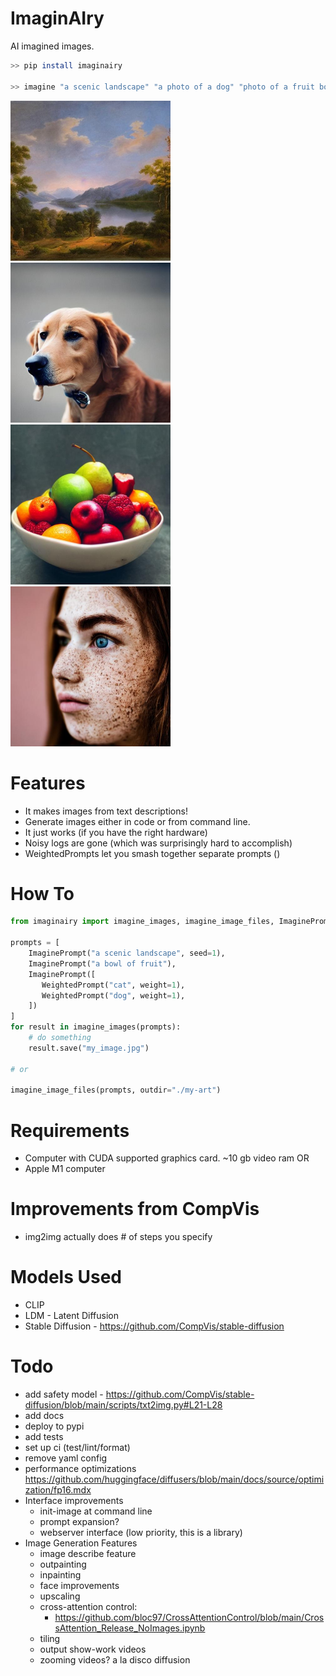 # ImaginAIry

AI imagined images.

```bash
>> pip install imaginairy

>> imagine "a scenic landscape" "a photo of a dog" "photo of a fruit bowl" "portrait photo of a freckled woman"
```
<img src="assets/000019_786355545_PLMS50_PS7.5_a_scenic_landscape.jpg" width="256" height="256">
<img src="assets/000032_337692011_PLMS40_PS7.5_a_photo_of_a_dog.jpg" width="256" height="256">
<img src="assets/000056_293284644_PLMS40_PS7.5_photo_of_a_bowl_of_fruit.jpg" width="256" height="256">
<img src="assets/000078_260972468_PLMS40_PS7.5_portrait_photo_of_a_freckled_woman.jpg" width="256" height="256">

# Features
 
 - It makes images from text descriptions!
 - Generate images either in code or from command line.
 - It just works (if you have the right hardware)
 - Noisy logs are gone (which was surprisingly hard to accomplish)
 - WeightedPrompts let you smash together separate prompts ()

# How To

```python
from imaginairy import imagine_images, imagine_image_files, ImaginePrompt, WeightedPrompt

prompts = [
    ImaginePrompt("a scenic landscape", seed=1),
    ImaginePrompt("a bowl of fruit"),
    ImaginePrompt([
       WeightedPrompt("cat", weight=1),
       WeightedPrompt("dog", weight=1),
    ])
]
for result in imagine_images(prompts):
    # do something
    result.save("my_image.jpg")
    
# or

imagine_image_files(prompts, outdir="./my-art")

```

# Requirements

- Computer with CUDA supported graphics card. ~10 gb video ram
OR
- Apple M1 computer

# Improvements from CompVis
 - img2img actually does # of steps you specify

# Models Used
 - CLIP
 - LDM - Latent Diffusion
 - Stable Diffusion - https://github.com/CompVis/stable-diffusion

# Todo
 - add safety model - https://github.com/CompVis/stable-diffusion/blob/main/scripts/txt2img.py#L21-L28
 - add docs
 - deploy to pypi
 - add tests
 - set up ci (test/lint/format)
 - remove yaml config
 - performance optimizations https://github.com/huggingface/diffusers/blob/main/docs/source/optimization/fp16.mdx 
 - Interface improvements
   - init-image at command line
   - prompt expansion?
   - webserver interface (low priority, this is a library)
 - Image Generation Features
   - image describe feature
   - outpainting
   - inpainting
   - face improvements
   - upscaling
   - cross-attention control: 
     - https://github.com/bloc97/CrossAttentionControl/blob/main/CrossAttention_Release_NoImages.ipynb
   - tiling
   - output show-work videos
   - zooming videos? a la disco diffusion

 